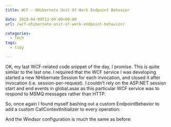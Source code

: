```yaml
---
title: WCF – NHibernate Unit Of Work Endpoint Behavior

date: 2010-04-09T13:04:00+00:00
url: /wcf-nhibernate-unit-of-work-endpoint-behavior/

categories:
  - Tech
tags:
  - tidy

---
```

OK, my last WCF-related code snippet of the day, I promise. This is quite similar to the last one. I required that the WCF service I was developing started a new NHibernate Session for each invocation, and closed it after invocation (i.e. session-per-request). I couldn’t rely on the ASP.NET session start and end events in global.asax as this particular WCF service was to respond to MSMQ messages rather than HTTP.

So, once again I found myself bashing out a custom EndpointBehavior to add a custom CallContextInitializer to every operation:

<!--kg-card-begin: html-->

<!--kg-card-end: html-->

And the Windsor configuration is much the same as before:

<!--kg-card-begin: html-->

<!--kg-card-end: html-->